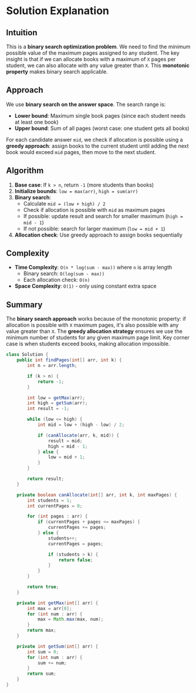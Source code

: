 
# Solution Explanation

## Intuition
This is a **binary search optimization problem**. We need to find the minimum possible value of the maximum pages assigned to any student. The key insight is that if we can allocate books with a maximum of `X` pages per student, we can also allocate with any value greater than `X`. This **monotonic property** makes binary search applicable.

## Approach
We use **binary search on the answer space**. The search range is:
- **Lower bound**: Maximum single book pages (since each student needs at least one book)
- **Upper bound**: Sum of all pages (worst case: one student gets all books)

For each candidate answer `mid`, we check if allocation is possible using a **greedy approach**: assign books to the current student until adding the next book would exceed `mid` pages, then move to the next student.

## Algorithm
1. **Base case**: If `k > n`, return `-1` (more students than books)
2. **Initialize bounds**: `low = max(arr)`, `high = sum(arr)`
3. **Binary search**:
   - Calculate `mid = (low + high) / 2`
   - Check if allocation is possible with `mid` as maximum pages
   - If possible: update result and search for smaller maximum (`high = mid - 1`)
   - If not possible: search for larger maximum (`low = mid + 1`)
4. **Allocation check**: Use greedy approach to assign books sequentially

## Complexity
- **Time Complexity**: `O(n * log(sum - max))` where `n` is array length
  - Binary search: `O(log(sum - max))`
  - Each allocation check: `O(n)`
- **Space Complexity**: `O(1)` - only using constant extra space

## Summary
The **binary search approach** works because of the monotonic property: if allocation is possible with `X` maximum pages, it's also possible with any value greater than `X`. The **greedy allocation strategy** ensures we use the minimum number of students for any given maximum page limit. Key corner case is when students exceed books, making allocation impossible.
```java
class Solution {
    public int findPages(int[] arr, int k) {
        int n = arr.length;

        if (k > n) {
            return -1;
        }

        int low = getMax(arr);
        int high = getSum(arr);
        int result = -1;

        while (low <= high) {
            int mid = low + (high - low) / 2;

            if (canAllocate(arr, k, mid)) {
                result = mid;
                high = mid - 1;
            } else {
                low = mid + 1;
            }
        }

        return result;
    }

    private boolean canAllocate(int[] arr, int k, int maxPages) {
        int students = 1;
        int currentPages = 0;

        for (int pages : arr) {
            if (currentPages + pages <= maxPages) {
                currentPages += pages;
            } else {
                students++;
                currentPages = pages;

                if (students > k) {
                    return false;
                }
            }
        }

        return true;
    }

    private int getMax(int[] arr) {
        int max = arr[0];
        for (int num : arr) {
            max = Math.max(max, num);
        }
        return max;
    }

    private int getSum(int[] arr) {
        int sum = 0;
        for (int num : arr) {
            sum += num;
        }
        return sum;
    }
}

```
